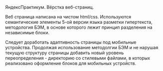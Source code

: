 ЯндексПрактикум. 
Вёрстка веб-страниц.

Веб страница написана на чистом html/сss. Используются 
семантические элементы 5-ой версии языка разметки гипертекста, 
методология БЭМ, в основе которого лежит принцип разделения на 
независимые блоки.

Следует доработать адаптивность страницы под мобильные 
устройства. Продолжая использование методолгии БЭМ и не нарушая 
текущую структуру страницы добавить новый уровень переопределения - директорию
со стилевыми файлами, в которых реализовано оформление блоков для мобильных устройств. 
